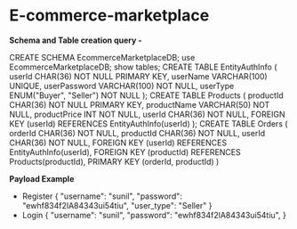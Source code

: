 # E-commerce-marketplace

**Schema and Table creation query -**

CREATE SCHEMA EcommerceMarketplaceDB;
use EcommerceMarketplaceDB;
show tables;
CREATE TABLE EntityAuthInfo (
    userId CHAR(36) NOT NULL PRIMARY KEY,
    userName VARCHAR(100) UNIQUE,
    userPassword VARCHAR(100) NOT NULL,
    userType ENUM("Buyer", "Seller") NOT NULL
);
CREATE TABLE Products (
    productId CHAR(36) NOT NULL PRIMARY KEY,
    productName VARCHAR(50) NOT NULL,
    productPrice INT NOT NULL,
    userId CHAR(36) NOT NULL,
    FOREIGN KEY (userId) REFERENCES EntityAuthInfo(userId)
);
CREATE TABLE Orders (
	orderId CHAR(36) NOT NULL,
    productId CHAR(36) NOT NULL,
    userId CHAR(36) NOT NULL,
    FOREIGN KEY (userId) REFERENCES EntityAuthInfo(userId),
    FOREIGN KEY (productId) REFERENCES Products(productId),
    PRIMARY KEY (orderId, productId)
)

**Payload Example**
- Register
{
    "username": "sunil",
    "password": "ewhf834f2lA84343ui54tiu",
    "user_type": "Seller"
}
- Login
{
    "username": "sunil",
    "password": "ewhf834f2lA84343ui54tiu",
}